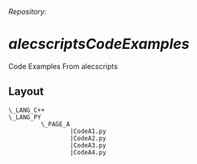 _Repository_: 
# *_alecscriptsCodeExamples_*
Code Examples From alecscripts

## Layout
```
\_LANG_C++
\_LANG_PY
         \_PAGE_A
                 |CodeA1.py
                 |CodeA2.py
                 |CodeA3.py
                 |CodeA4.py
```
